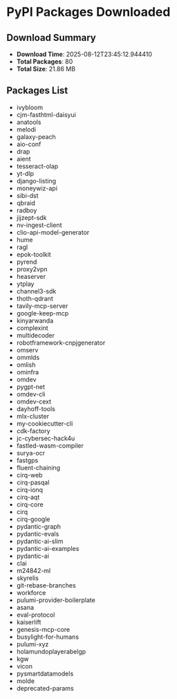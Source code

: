 # PyPI Packages Downloaded

## Download Summary
- **Download Time**: 2025-08-12T23:45:12.944410
- **Total Packages**: 80
- **Total Size**: 21.86 MB

## Packages List
- ivybloom
- cjm-fasthtml-daisyui
- anatools
- melodi
- galaxy-peach
- aio-conf
- drap
- aient
- tesseract-olap
- yt-dlp
- django-listing
- moneywiz-api
- sibi-dst
- qbraid
- radboy
- jijzept-sdk
- nv-ingest-client
- clio-api-model-generator
- hume
- ragl
- epok-toolkit
- pyrend
- proxy2vpn
- heaserver
- ytplay
- channel3-sdk
- thoth-qdrant
- tavily-mcp-server
- google-keep-mcp
- kinyarwanda
- complexint
- multidecoder
- robotframework-cnpjgenerator
- omserv
- ommlds
- omlish
- ominfra
- omdev
- pygpt-net
- omdev-cli
- omdev-cext
- dayhoff-tools
- mlx-cluster
- my-cookiecutter-cli
- cdk-factory
- jc-cybersec-hack4u
- fastled-wasm-compiler
- surya-ocr
- fastgps
- fluent-chaining
- cirq-web
- cirq-pasqal
- cirq-ionq
- cirq-aqt
- cirq-core
- cirq
- cirq-google
- pydantic-graph
- pydantic-evals
- pydantic-ai-slim
- pydantic-ai-examples
- pydantic-ai
- clai
- m24842-ml
- skyrelis
- git-rebase-branches
- workforce
- pulumi-provider-boilerplate
- asana
- eval-protocol
- kaiserlift
- genesis-mcp-core
- busylight-for-humans
- pulumi-xyz
- holamundoplayerabelgp
- kgw
- vicon
- pysmartdatamodels
- molde
- deprecated-params
